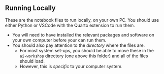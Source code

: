 ## Running Locally

These are the notebook files to run locally, on your own PC.  You should use either Python or VSCode with the Quarto extension to run them.

* You will need to have installed the relevant packages and software on your own computer before your can run them.
* You should also pay attention to the *directory* where the files are.
  * For most system set-ups, you should be able to move these in the `ai-workshop` directory (one above this folder) and all of the files should load.
  * However, this is _specific_ to your computer system.

